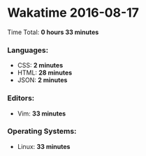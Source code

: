 # Wakatime 2016-08-17

Time Total: **0 hours 33 minutes**

### Languages:
- CSS: **2 minutes** 
- HTML: **28 minutes** 
- JSON: **2 minutes** 

### Editors:
- Vim: **33 minutes** 

### Operating Systems:
- Linux: **33 minutes** 

